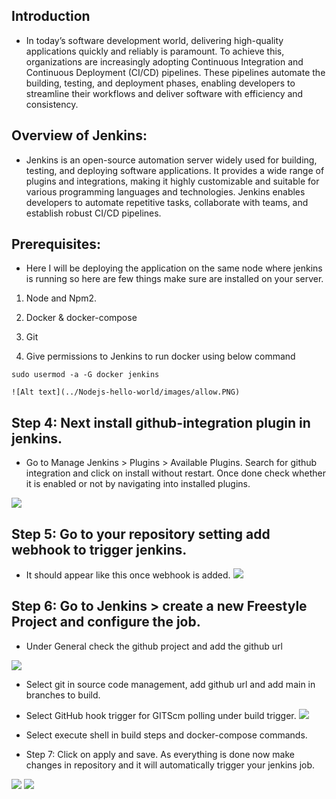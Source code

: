 ## Introduction

- In today’s software development world, delivering high-quality applications quickly and reliably is paramount. To achieve this, organizations are increasingly adopting Continuous Integration and Continuous Deployment (CI/CD) pipelines. These pipelines automate the building, testing, and deployment phases, enabling developers to streamline their workflows and deliver software with efficiency and consistency.

## Overview of Jenkins:

- Jenkins is an open-source automation server widely used for building, testing, and deploying software applications. It provides a wide range of plugins and integrations, making it highly customizable and suitable for various programming languages and technologies. Jenkins enables developers to automate repetitive tasks, collaborate with teams, and establish robust CI/CD pipelines.

## Prerequisites:

- Here I will be deploying the application on the same node where jenkins is running so here are few things make sure are installed on your server.

1. Node and Npm2. 

2. Docker & docker-compose

3. Git

4. Give permissions to Jenkins to run docker using below command

`sudo usermod -a -G docker jenkins`

`![Alt text](../Nodejs-hello-world/images/allow.PNG)`

## Step 4: Next install github-integration plugin in jenkins.

- Go to Manage Jenkins > Plugins > Available Plugins. Search for github integration and click on install without restart. Once done check whether it is enabled or not by navigating into installed plugins.

![](../Nodejs-hello-world/images/github-inte.PNG)

## Step 5: Go to your repository setting add webhook to trigger jenkins.

- It should appear like this once webhook is added.
![](../Nodejs-hello-world/images/succesful.PNG)

## Step 6: Go to Jenkins > create a new Freestyle Project and configure the job.

- Under General check the github project and add the github url

![](../Nodejs-hello-world/images/github-url.PNG)

- Select git in source code management, add github url and add main in branches to build.

- Select GitHub hook trigger for GITScm polling under build trigger.
![](../Nodejs-hello-world/images/build.PNG)

- Select execute shell in build steps and docker-compose commands.

- Step 7: Click on apply and save. As everything is done now make changes in repository and it will automatically trigger your jenkins job.

![](../Nodejs-hello-world/images/final.PNG)
![](../Nodejs-hello-world/images/final.PNG)